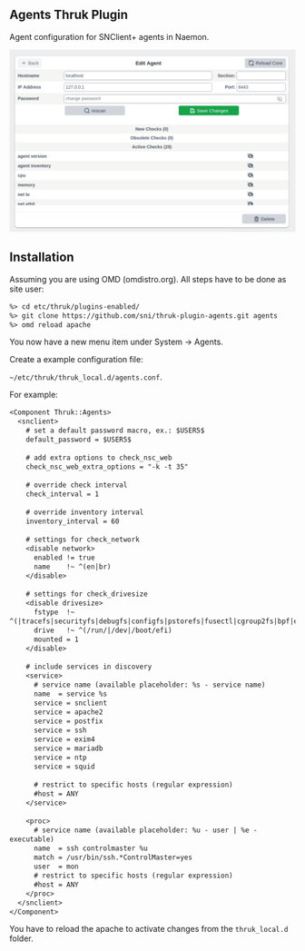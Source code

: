 ## Agents Thruk Plugin

Agent configuration for SNClient+ agents in Naemon.

![Thruk Agents Plugin](preview.png "Thruk Agents Plugin")

## Installation

Assuming you are using OMD (omdistro.org).
All steps have to be done as site user:

    %> cd etc/thruk/plugins-enabled/
    %> git clone https://github.com/sni/thruk-plugin-agents.git agents
    %> omd reload apache

You now have a new menu item under System -> Agents.

Create a example configuration file:

`~/etc/thruk/thruk_local.d/agents.conf`.

For example:

    <Component Thruk::Agents>
      <snclient>
        # set a default password macro, ex.: $USER5$
        default_password = $USER5$

        # add extra options to check_nsc_web
        check_nsc_web_extra_options = "-k -t 35"

        # override check interval
        check_interval = 1

        # override inventory interval
        inventory_interval = 60

        # settings for check_network
        <disable network>
          enabled != true
          name    !~ ^(en|br)
        </disable>

        # settings for check_drivesize
        <disable drivesize>
          fstype  !~ ^(|tracefs|securityfs|debugfs|configfs|pstorefs|fusectl|cgroup2fs|bpf|efivarfs|sysfs|fuseblk|rpc_pipefs|nsfs|ramfs|binfmt_misc|proc|nfs|devpts|mqueue|hugetlbfs)$
          drive   !~ ^(/run/|/dev|/boot/efi)
          mounted = 1
        </disable>

        # include services in discovery
        <service>
          # service name (available placeholder: %s - service name)
          name  = service %s
          service = snclient
          service = apache2
          service = postfix
          service = ssh
          service = exim4
          service = mariadb
          service = ntp
          service = squid

          # restrict to specific hosts (regular expression)
          #host = ANY
        </service>

        <proc>
          # service name (available placeholder: %u - user | %e - executable)
          name  = ssh controlmaster %u
          match = /usr/bin/ssh.*ControlMaster=yes
          user  = mon
          # restrict to specific hosts (regular expression)
          #host = ANY
        </proc>
      </snclient>
    </Component>

You have to reload the apache to activate changes
from the `thruk_local.d` folder.
